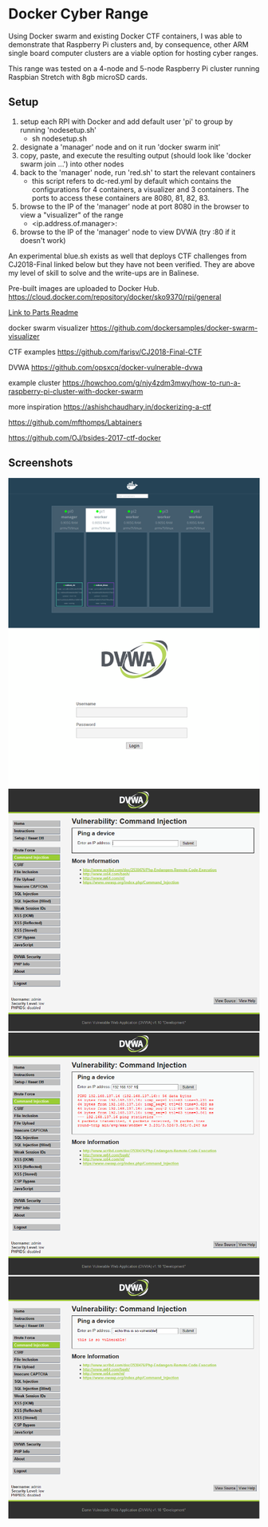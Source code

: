 # Docker Cyber Range

Using Docker swarm and existing Docker CTF containers, I was able to demonstrate that Raspberry Pi clusters and, by consequence, other ARM single board computer clusters are a viable option for hosting cyber ranges.

This range was tested on a 4-node and 5-node Raspberry Pi cluster running Raspbian Stretch with 8gb microSD cards.

## Setup
1. setup each RPI with Docker and add default user 'pi' to group by running 'nodesetup.sh'
	- sh nodesetup.sh
2. designate a 'manager' node and on it run 'docker swarm init'
3. copy, paste, and execute the resulting output (should look like 'docker swarm join ...') into other nodes
4. back to the 'manager' node, run 'red.sh' to start the relevant containers
	- this script refers to dc-red.yml by default which contains the configurations for 4 containers, a visualizer and 3 containers. The ports to access these containers are 8080, 81, 82, 83.
5. browse to the IP of the 'manager' node at port 8080 in the browser to view a "visualizer" of the range
	- <ip.address.of.manager>:<port number>
6. browse to the IP of the 'manager' node to view DVWA (try :80 if it doesn't work)

An experimental blue.sh exists as well that deploys CTF challenges from CJ2018-Final linked below but they have not been verified. They are above my level of skill to solve and the write-ups are in Balinese.

Pre-built images are uploaded to Docker Hub.
https://cloud.docker.com/repository/docker/sko9370/rpi/general

[Link to Parts Readme](https://github.com/sko9370/CyberRangePi/blob/master/Parts.md)

docker swarm visualizer
https://github.com/dockersamples/docker-swarm-visualizer

CTF examples
https://github.com/farisv/CJ2018-Final-CTF

DVWA
https://github.com/opsxcq/docker-vulnerable-dvwa

example cluster
https://howchoo.com/g/njy4zdm3mwy/how-to-run-a-raspberry-pi-cluster-with-docker-swarm

more inspiration
https://ashishchaudhary.in/dockerizing-a-ctf

https://github.com/mfthomps/Labtainers

https://github.com/OJ/bsides-2017-ctf-docker

## Screenshots

![redtest visualizer](https://github.com/sko9370/CyberRangePi/blob/master/Screenshots/redtest%20viz.PNG)
![dvwa login](https://github.com/sko9370/CyberRangePi/blob/master/Screenshots/dvwa.PNG)
![dvwa 01](https://github.com/sko9370/CyberRangePi/blob/master/Screenshots/dvwa%20command%20injection%2001.PNG)
![dvwa 02](https://github.com/sko9370/CyberRangePi/blob/master/Screenshots/dvwa%20command%20injection%2002.PNG)
![dvwa 03](https://github.com/sko9370/CyberRangePi/blob/master/Screenshots/dvwa%20command%20injection%2003.PNG)

